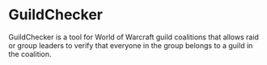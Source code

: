 # GuildChecker

GuildChecker is a tool for World of Warcraft guild coalitions that allows raid or group leaders to verify that everyone in the group belongs to a guild in the coalition.
